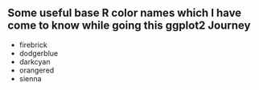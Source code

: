 ## Some useful base R color names which I have come to know while going this ggplot2 Journey

- firebrick
- dodgerblue
- darkcyan
- orangered
- sienna
